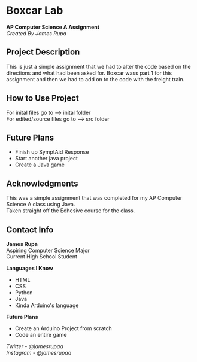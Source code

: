 # Boxcar Lab
**AP Computer Science A Assignment**\
*Created By James Rupa*

## Project Description

This is just a simple assignment that we had to alter the code based on the directions and what had been asked for. Boxcar wass part 1 for this assignment and then we had to add on to the code with the freight train.

## How to Use Project

For inital files go to --> inital folder\
For edited/source files go to --> src folder

## Future Plans

* Finish up SymptAid Response
* Start another java project
* Create a Java game

## Acknowledgments

This was a simple assignment that was completed for my AP Computer Science A class using Java.\
Taken straight off the Edhesive course for the class.

## Contact Info

**James Rupa**\
Aspiring Computer Science Major\
Current High School Student

**Languages I Know**
* HTML
* CSS
* Python
* Java
* Kinda Arduino's language

**Future Plans**
* Create an Arduino Project from scratch
* Code an entire game

*Twitter - @jamesrupaa*\
*Instagram - @jamesrupaa*
